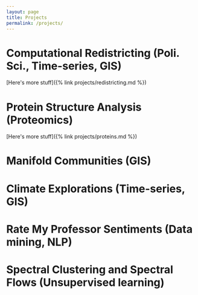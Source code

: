 ```yaml
---
layout: page
title: Projects
permalink: /projects/
---
```


# Computational Redistricting (Poli. Sci., Time-series, GIS)

[Here's more stuff]({% link projects/redistricting.md %})



# Protein Structure Analysis (Proteomics)

[Here's more stuff]({% link projects/proteins.md %})


# Manifold Communities (GIS)



# Climate Explorations (Time-series, GIS)



# Rate My Professor Sentiments (Data mining, NLP)



# Spectral Clustering and Spectral Flows (Unsupervised learning)



